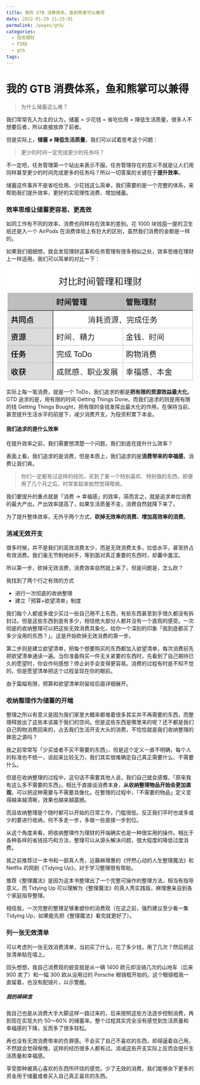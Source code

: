 ```yaml
---
title: 我的 GTB 消费体系，鱼和熊掌可以兼得
date: 2022-01-29 11:25:01
permalink: /pages/gtb/
categories:
  - 投资理财
  - FIRE
  - gtb
tags:
---
```


# 我的 GTB 消费体系，鱼和熊掌可以兼得

> 为什么储蓄这么难？

我们常常先入为主的认为，储蓄 = 少花钱 = 省吃俭用 = 降低生活质量，很多人不想要后者，所以直接放弃了前者。

但是实际上，**储蓄 ≠ 降低生活质量**，我们可以试着思考这个问题：

> 更少的时间一定完成更少的任务吗？

不一定吧，任务管理第一个站出来表示不服。任务管理存在的意义不就是让人们用同样甚至更少的时间完成更多的任务吗？所以一切答案的关键在于**提升效率**。

储蓄这件事并不是省吃俭用、少花钱这么简单，我们需要的是一个完整的体系，来帮助我们提升效率，更好的实现理性消费、增加储蓄。

### 效率思维让储蓄更容易、更高效

如同工作有不同的效率，消费也同样存在效率的差别。花 1000 块钱囤一屋的卫生纸还是入一个 AirPods 在消费体验上有巨大的区别，虽然我们消费的金额是一样的。

如果我们细细想，就会发现理财这事和任务管理有很多相似之处，效率思维在理财上一样适用。我们可以简单的对比一下：

![](_image/%E5%AF%B9%E6%AF%94%E6%97%B6%E9%97%B4%E4%B8%8E%E6%B6%88%E8%B4%B9%E7%AE%A1%E7%90%86.png)

实际上每一笔消费，就是一个 ToDo，我们追求的都是**把有限的资源效益最大化**。GTD 追求的是，用有限的时间 Getting Things Done，而我们追求的则是用有限的钱 Getting Things Bought，把有限的金钱发挥出最大化的作用，在保持当前、甚至提升生活水平的前提下，减少消费开支，为投资积累下本金。

#### 我们追求的是什么效率

在提升效率之前，我们需要想清楚一个问题，我们到底在提升什么效率？

表面上看，我们追求的是消费，但是本质上，我们追求的是**消费带来的幸福感**，消费让我们爽。

> 你们一定都有过这样的经历，买到了某一个特别喜欢、特别值的东西，即便用了几个月之后，时常拿起来依然觉得暗爽。

我们要提升的重点就是「消费 → 幸福感」的效率，简而言之，就是追求单位消费的最大产出。产出效率提高了，如果生活质量不变，消费自然就降下来了。

为了提升整体效率，无外乎两个方式，**砍掉无效率的消费、增加高效率的消费**。

### 消减无效开支

很多时候，并不是我们的高效消费太少，而是无效消费太多，拉低水平，甚至挤占有效消费。我们毫无节制地剁手，等到面对真正重要的东西时，却囊中羞涩。

所以第一步，砍掉无效消费，消费效率自然就上来了。但是问题是，怎么砍？

我找到了两个行之有效的方式

* 进行一次彻底的收纳整理
* 建立「预算+欲望清单」制度

我们每个人都或多或少买过一些自己用不上东西，有些东西甚至到手很久都没有拆封过。但是这些东西到底有多少，相信绝大部分人都并没有一个直观的感受。一次彻底的收纳整理可以把这些无效消费具象化，给你一个深刻的印象「我到底都买了多少没用的东西？」。这是开始砍掉无效消费的第一步。

第二步则是建立欲望清单，把每个想要购买的东西都加入欲望清单，每次消费前先把欲望清单通读一遍。当你准备购买一件无关紧要的东西时，先看到了自己期待已久的愿望时，你会作何感想？停止剁手会变得更容易。消费的过程有时是不知不觉的，但是愿望清单把这个过程呈现在你的眼前。

由于篇幅有限，预算和欲望清单则留给后面详细展开。

### 收纳整理作为储蓄的开端

整理之所以有意义是因为我们家里大概率都堆着很多其实并不再需要的东西，而整理释放出了这些本该属于我们的空间。但是这些东西是哪里来的呢？还不都是我们自己购物消费回来的，占去我们生活开支大头的消费，不恰恰就是我们收纳整理的罪恶之源吗？

我之前常常写「少买或者不买不需要的东西」，但是这个定义一直不明确，每个人的标准也不统一，说起来比较无力，我们其实很难确定自己真正需要什么、不需要什么。

但是在收纳整理的过程中，这句话不需要其他人说，我们自己就会感慨，「原来我有这么多不需要的东西」。相比于直接谈消费本身，**从收纳整理物品开始会更加直观**，可以把这种需要与不需要具像化。在整理的过程中，「不需要的物品」定义变得越来越清晰，效果也越来越震撼。

而且收纳整理是个随时都可以开始的日常工作，门槛很低。反正我们平时也或多或少的要进行收纳，何不多走一步，多做一些直接一步到位。

从这个角度来看，把收纳整理作为理财的开端确实也是一种很实用的操作。相比于各种各样的省钱技巧和方法，整理可以从源头解决问题，很大程度的降低过度消费。

我之前推荐过一本书和一部真人秀，近藤麻理惠的《怦然心动的人生整理魔法》和 Netflix 的网剧《Tidying Up》，对于学习整理很有帮助。

推荐《整理魔法》是因为这本书整理出了一个完整可操作的整理方法，相当有指导意义。而 Tidying Up 可以理解为《整理魔法》的真人秀实践版，麻理惠亲自到各个家庭指导整理。

相信我，一次完整的整理足够重塑你的消费观（在这之前，强烈建议至少看一集 Tidying Up，如果能先把《整理魔法》看完就更好了）。

### 列一张无效清单

可以考虑列一张无效消费清单，当初买了什么，花了多少钱，用了几次？然后把这张清单贴在墙上。

回头想想，我自己消费观的蜕变就是从一辆 1400 欧元却没骑几次的山地车（后来 900 卖了）和一幅 300 欧从没用过的 Porsche 眼镜框开始的。这个眼镜框我一直留着，也没有配镜片，以示警醒。

##### 我的碎碎念

我自己也是从消费大手大脚这样一路过来的，后来按照这些方法逐步控制消费，再到现在实现大约 50～60% 的储蓄率。整个过程其实完全没有感觉到生活质量和幸福感的下降，反而多了很多轻松。

再也没有无效消费带来的负罪感。不会买了自己不喜欢的东西，却得逼着自己用，不然就会觉得惭愧，这样的经历很多人都有过。消减这些开支实际上反而会提升生活质量和幸福感。

享受那种被真心喜欢的东西所环绕的感觉。少了无效的消费，我们能够余下更多的资金用于储蓄或者买入自己真正喜欢的东西。
